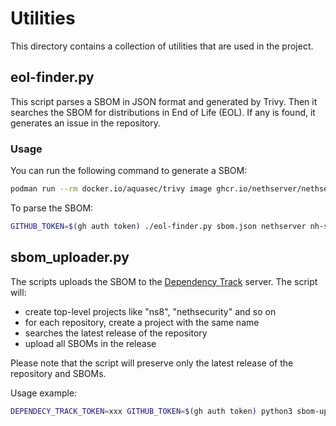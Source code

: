 # Utilities

This directory contains a collection of utilities that are used in the project.

## eol-finder.py

This script parses a SBOM in JSON format and generated by Trivy.
Then it searches the SBOM for distributions in End of Life (EOL). If any is found, it generates an issue in the repository.

### Usage

You can run the following command to generate a SBOM:

```bash
podman run --rm docker.io/aquasec/trivy image ghcr.io/nethserver/nethsecurity-vpn:latest -f json > sbom.json
```

To parse the SBOM:
```bash
GITHUB_TOKEN=$(gh auth token) ./eol-finder.py sbom.json nethserver nh-sbom
```


## sbom_uploader.py

The scripts uploads the SBOM to the [Dependency Track](https://dependencytrack.org/) server.
The script will:

- create top-level projects like "ns8", "nethsecurity" and so on
- for each repository, create a project with the same name
- searches the latest release of the repository
- upload all SBOMs in the release

Please note that the script will preserve only the latest release of the repository and SBOMs.

Usage example:
```bash
DEPENDECY_TRACK_TOKEN=xxx GITHUB_TOKEN=$(gh auth token) python3 sbom-upoloader.py --dependency-track-api-url "http://dt.gs.nethserver.net:8081/api/v1" --log-level=INFO --repos-file sbom-repositories.json 
```